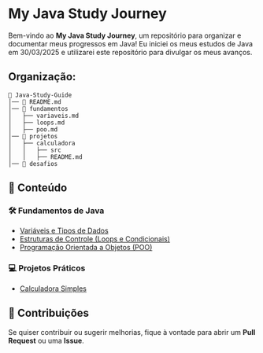 # My Java Study Journey

Bem-vindo ao **My Java Study Journey**, um repositório para organizar e documentar meus progressos em Java!
Eu iniciei os meus estudos de Java em 30/03/2025 e utilizarei este repositório para divulgar os meus avanços.

## Organização:
```
📂 Java-Study-Guide
│── 📄 README.md
│── 📂 fundamentos
│   ├── variaveis.md
│   ├── loops.md
│   ├── poo.md
│── 📂 projetos
│   ├── calculadora
│   │   ├── src
│   │   ├── README.md
│── 📂 desafios
```

## 📖 Conteúdo
### 🛠️ Fundamentos de Java
- [Variáveis e Tipos de Dados](fundamentos/variaveis.md)
- [Estruturas de Controle (Loops e Condicionais)](fundamentos/loops.md)
- [Programação Orientada a Objetos (POO)](fundamentos/poo.md)
### 💻 Projetos Práticos
- [Calculadora Simples](projetos/calculadora/README.md)

## 🌟 Contribuições
Se quiser contribuir ou sugerir melhorias, fique à vontade para abrir um **Pull Request** ou uma **Issue**.
